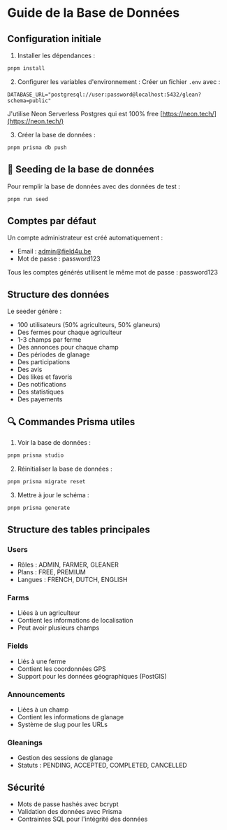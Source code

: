 # Guide de la Base de Données

## Configuration initiale

1. Installer les dépendances :

```bash
pnpm install
```

2. Configurer les variables d'environnement :
   Créer un fichier `.env` avec :

```
DATABASE_URL="postgresql://user:password@localhost:5432/glean?schema=public"
```

J'utilise Neon Serverless Postgres qui est 100% free [https://neon.tech/](https://neon.tech/)

3. Créer la base de données :

```bash
pnpm prisma db push
```

## 🌱 Seeding de la base de données

Pour remplir la base de données avec des données de test :

```bash
pnpm run seed
```

## Comptes par défaut

Un compte administrateur est créé automatiquement :

- Email : admin@field4u.be
- Mot de passe : password123

Tous les comptes générés utilisent le même mot de passe : password123

## Structure des données

Le seeder génère :

- 100 utilisateurs (50% agriculteurs, 50% glaneurs)
- Des fermes pour chaque agriculteur
- 1-3 champs par ferme
- Des annonces pour chaque champ
- Des périodes de glanage
- Des participations
- Des avis
- Des likes et favoris
- Des notifications
- Des statistiques
- Des payements

## 🔍 Commandes Prisma utiles

1. Voir la base de données :

```bash
pnpm prisma studio
```

2. Réinitialiser la base de données :

```bash
pnpm prisma migrate reset
```

3. Mettre à jour le schéma :

```bash
pnpm prisma generate
```

## Structure des tables principales

### Users

- Rôles : ADMIN, FARMER, GLEANER
- Plans : FREE, PREMIUM
- Langues : FRENCH, DUTCH, ENGLISH

### Farms

- Liées à un agriculteur
- Contient les informations de localisation
- Peut avoir plusieurs champs

### Fields

- Liés à une ferme
- Contient les coordonnées GPS
- Support pour les données géographiques (PostGIS)

### Announcements

- Liées à un champ
- Contient les informations de glanage
- Système de slug pour les URLs

### Gleanings

- Gestion des sessions de glanage
- Statuts : PENDING, ACCEPTED, COMPLETED, CANCELLED

## Sécurité

- Mots de passe hashés avec bcrypt
- Validation des données avec Prisma
- Contraintes SQL pour l'intégrité des données
